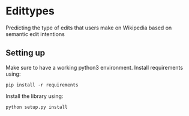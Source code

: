 # Edittypes

Predicting the type of edits that users make on Wikipedia based on semantic
edit intentions

## Setting up

Make sure to have a working python3 environment.
Install requirements using:

```
pip install -r requirements
```

Install the library using:

```
python setup.py install
```
